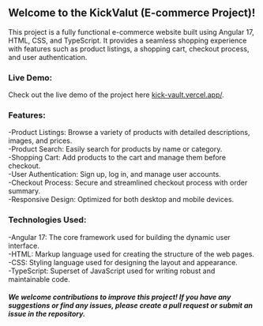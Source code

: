## Welcome to the KickValut (E-commerce Project)!
This project is a fully functional e-commerce website built using Angular 17, HTML, CSS, and TypeScript. It provides a seamless shopping experience with features such as product listings, a shopping cart, checkout process, and user authentication.

### Live Demo:
Check out the live demo of the project here [kick-vault.vercel.app/](https://kick-vault.vercel.app/).

### Features:
-Product Listings: Browse a variety of products with detailed descriptions, images, and prices.<br>
-Product Search: Easily search for products by name or category.<br>
-Shopping Cart: Add products to the cart and manage them before checkout.<br>
-User Authentication: Sign up, log in, and manage user accounts.<br>
-Checkout Process: Secure and streamlined checkout process with order summary.<br>
-Responsive Design: Optimized for both desktop and mobile devices.<br>

### Technologies Used:
-Angular 17: The core framework used for building the dynamic user interface.<br>
-HTML: Markup language used for creating the structure of the web pages.<br>
-CSS: Styling language used for designing the layout and appearance.<br>
-TypeScript: Superset of JavaScript used for writing robust and maintainable code.<br>

##### We welcome contributions to improve this project! If you have any suggestions or find any issues, please create a pull request or submit an issue in the repository.
